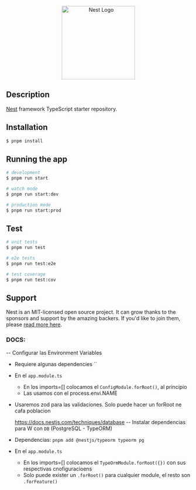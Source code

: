 <p align="center">
  <a href="http://nestjs.com/" target="blank"><img src="https://nestjs.com/img/logo-small.svg" width="200" alt="Nest Logo" /></a>
</p>

## Description

[Nest](https://github.com/nestjs/nest) framework TypeScript starter repository.

## Installation

```bash
$ pnpm install
```

## Running the app

```bash
# development
$ pnpm run start

# watch mode
$ pnpm run start:dev

# production mode
$ pnpm run start:prod
```

## Test

```bash
# unit tests
$ pnpm run test

# e2e tests
$ pnpm run test:e2e

# test coverage
$ pnpm run test:cov
```

## Support

Nest is an MIT-licensed open source project. It can grow thanks to the sponsors and support by the amazing backers. If you'd like to join them, please [read more here](https://docs.nestjs.com/support).




### DOCS:
-- Configurar las Environment Variables
  - Requiere algunas dependencies   ``
  - En el `app.module.ts`
    - En los   imports=[] colocamos el  `ConfigModule.forRoot()`, al principio
    - Las usamos con el  process.envi.NAME
  - Usaremos zod para las validaciones. Solo puede hacer un forRoot ne cafa poblacion



      https://docs.nestjs.com/techniques/database
-- Instalar dependencias para W con `DB` (PostgreSQL - TypeORM)
- Dependencias:   `pnpm add @nestjs/typeorm typeorm pg`
- En el `app.module.ts`
  - En los  imports=[]  colocamos el   `TypeOrmModule.forRoot({})`  con sus respectivas cnofiguracioens
  - Solo puede exister un  `.forRoot()`   para cualquier module, el resto son   `.forFeature()`



